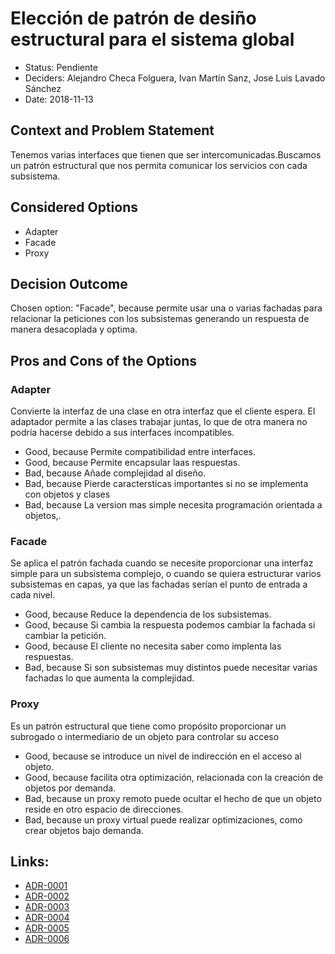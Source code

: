 # Elección de patrón de desiño estructural para el sistema global

* Status: Pendiente 
* Deciders: Alejandro Checa Folguera, Ivan Martín Sanz, Jose Luis Lavado Sánchez
* Date: 2018-11-13 


## Context and Problem Statement

Tenemos varias interfaces que tienen que ser intercomunicadas.Buscamos un patrón estructural que nos permita comunicar los servicios con cada subsistema.



## Considered Options

* Adapter
* Facade
* Proxy


## Decision Outcome

Chosen option: "Facade", because permite usar una o varias fachadas para relacionar la peticiones con los subsistemas generando un respuesta de manera desacoplada y optima.


## Pros and Cons of the Options

### Adapter 

Convierte la interfaz de una clase en otra interfaz que el cliente espera. El adaptador permite a las clases trabajar juntas, lo que de otra manera no podría hacerse debido a sus interfaces incompatibles.

* Good, because Permite compatibilidad entre interfaces.
* Good, because Permite encapsular laas respuestas.
* Bad, because Añade complejidad al diseño.
* Bad, because Pierde caractersticas importantes si no se implementa con objetos y clases
* Bad, because La version mas simple necesita programación orientada a objetos,.

### Facade

Se aplica el patrón fachada cuando se necesite proporcionar una interfaz simple para un subsistema complejo, o cuando se quiera estructurar varios subsistemas en capas, ya que las fachadas serían el punto de entrada a cada nivel.

* Good, because Reduce la dependencia de los subsistemas.
* Good, because Si cambia la respuesta podemos cambiar la fachada si cambiar la petición.
* Good, because El cliente no necesita saber como implenta las respuestas.
* Bad, because Si son subsistemas muy distintos puede necesitar varias fachadas lo que aumenta la complejidad.

### Proxy

Es un patrón estructural que tiene como propósito proporcionar un subrogado o intermediario de un objeto para controlar su acceso

* Good, because se introduce un nivel de indirección en el acceso al objeto.
* Good, because facilita otra optimización, relacionada con la creación de objetos por demanda.
* Bad, because un proxy remoto puede ocultar el hecho de que un objeto reside en otro espacio de direcciones.
* Bad, because un proxy virtual puede realizar optimizaciones, como crear objetos bajo demanda.

## Links:
* [ADR-0001](0001-Patron-PW-App-Usuario.md)
* [ADR-0002](0002-Patron-Sistemas-Estadio.md)
* [ADR-0003](0003-Patron-Gestion-Entrada-Tornos.md)
* [ADR-0004](0004-Patron-VAR.md)
* [ADR-0005](0005-Patron-Ojo-Halcon.md)
* [ADR-0006](0006-Patron-Marauder.md)
